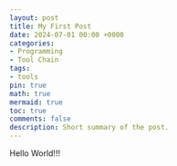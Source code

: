```yaml
---
layout: post
title: My First Post
date: 2024-07-01 00:00 +0000
categories:
- Programming
- Tool Chain
tags:
- tools
pin: true
math: true
mermaid: true
toc: true
comments: false
description: Short summary of the post.
---
```

Hello World!!!